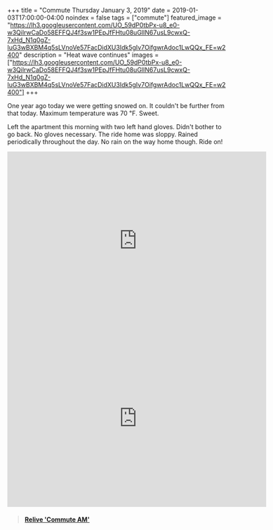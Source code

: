 +++
title =  "Commute Thursday January 3, 2019"
date = 2019-01-03T17:00:00-04:00
noindex = false
tags = ["commute"]
featured_image = "https://lh3.googleusercontent.com/UO_59dP0tbPx-u8_e0-w3QilrwCaDo58EFFQJ4f3sw1PEpJfFHtu08uGlIN67usL9cwxQ-7xHd_N1q0gZ-luG3wBXBM4q5sLVnoVe57FacDidXU3Idk5gIv7OifgwrAdoc1LwQQx_FE=w2400"
description = "Heat wave continues"
images = ["https://lh3.googleusercontent.com/UO_59dP0tbPx-u8_e0-w3QilrwCaDo58EFFQJ4f3sw1PEpJfFHtu08uGlIN67usL9cwxQ-7xHd_N1q0gZ-luG3wBXBM4q5sLVnoVe57FacDidXU3Idk5gIv7OifgwrAdoc1LwQQx_FE=w2400"]
+++

One year ago today we were getting snowed on. It couldn't be further from that today. Maximum temperature was 70 ℉. Sweet.

Left the apartment this morning with two left hand gloves. Didn't bother to go back. No gloves necessary. The ride home was sloppy. Rained periodically throughout the day. No rain on the way home though. Ride on!

<iframe height='405' width='590' frameborder='0' allowtransparency='true' scrolling='no' src='https://www.strava.com/activities/2053712184/embed/6b5f825f6af0e2a79ce4a2bf2cdbf7863bbcbdbb'></iframe>

<iframe height='405' width='590' frameborder='0' allowtransparency='true' scrolling='no' src='https://www.strava.com/activities/2052268620/embed/311355e542a46f462837f533c126fcc75759f871'></iframe>

<blockquote class="embedly-card" data-card-controls="0" data-card-key="f1631a41cb254ca5b035dc5747a5bd75"><h4><a href="https://www.relive.cc/view/2052268620?r=embed-site">Relive 'Commute AM'</a></h4></blockquote>
        <script async src="https://cdn.embedly.com/widgets/platform.js" charset="UTF-8"></script>
